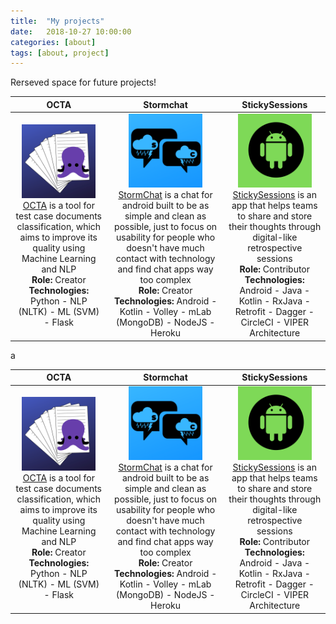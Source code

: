 ```yaml
---
title:  "My projects"
date:   2018-10-27 10:00:00
categories: [about]
tags: [about, project]
---
```


Rerseved space for future projects! 

| OCTA | Stormchat | StickySessions |      	
| :---:	| :---:	| :---: |
| <img src="https://github.com/antoniosj/blog-examples/blob/master/github-images/octa.png?raw=true" width="118px;" height="118px;" /><br /><a href="https://www.antoniosj.com/2018/octa/">OCTA</a> is a tool for test case documents classification, which aims to improve its quality using Machine Learning and NLP <br /> **Role:** Creator<br /> **Technologies:** Python - NLP (NLTK) - ML (SVM) - Flask | <img src="https://github.com/antoniosj/blog-examples/blob/master/github-images/storm.png?raw=true" width="118px;" height="118px;"/><br /> <a href="https://github.com/antoniosj/stormchat">StormChat</a> is a chat for android built to be as simple and clean as possible, just to focus on usability for people who doesn't have much contact with technology and find chat apps way too complex<br />**Role:** Creator <br />**Technologies:** Android - Kotlin - Volley - mLab (MongoDB) - NodeJS - Heroku | <img src="https://github.com/antoniosj/blog-examples/blob/master/github-images/defaut-android.png?raw=true" width="118px;" height="118px;" /><br /><a href="https://github.com/DiscordTime/sticky-sessions-android">StickySessions</a> is an app that helps teams to share and store their thoughts through digital-like retrospective sessions <br />**Role:** Contributor<br /> **Technologies:** Android - Java - Kotlin - RxJava - Retrofit - Dagger - CircleCI - VIPER Architecture | 


a

|OCTA | Stormchat | StickySessions |      	
| :---:	| :---:	| :---: |
| <img src="https://github.com/antoniosj/blog-examples/blob/master/github-images/octa.png?raw=true" width="118px;" height="118px;" /><br /><a href="https://www.antoniosj.com/2018/octa/">OCTA</a> is a tool for test case documents classification, which aims to improve its quality using Machine Learning and NLP <br /> **Role:** Creator<br /> **Technologies:** Python - NLP (NLTK) - ML (SVM) - Flask | <img src="https://github.com/antoniosj/blog-examples/blob/master/github-images/storm.png?raw=true" width="118px;" height="118px;"/><br /> <a href="https://github.com/antoniosj/stormchat">StormChat</a> is a chat for android built to be as simple and clean as possible, just to focus on usability for people who doesn't have much contact with technology and find chat apps way too complex<br />**Role:** Creator <br />**Technologies:** Android - Kotlin - Volley - mLab (MongoDB) - NodeJS - Heroku | <img src="https://github.com/antoniosj/blog-examples/blob/master/github-images/defaut-android.png?raw=true" width="118px;" height="118px;" /><br /><a href="https://github.com/DiscordTime/sticky-sessions-android">StickySessions</a> is an app that helps teams to share and store their thoughts through digital-like retrospective sessions <br />**Role:** Contributor<br /> **Technologies:** Android - Java - Kotlin - RxJava - Retrofit - Dagger - CircleCI - VIPER Architecture | 

